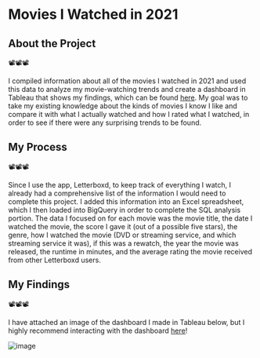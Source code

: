 # Movies I Watched in 2021

## About the Project
📽📽📽

I compiled information about all of the movies I watched in 2021 and used this data to analyze my movie-watching trends and create a dashboard in Tableau that shows my findings, which can be found [here](https://public.tableau.com/app/profile/sarahpearl/viz/MoviesIWatchedin2021/Dashboard2). My goal was to take my existing knowledge about the kinds of movies I know I like and compare it with what I actually watched and how I rated what I watched, in order to see if there were any surprising trends to be found.

## My Process
📽📽📽

Since I use the app, Letterboxd, to keep track of everything I watch, I already had a comprehensive list of the information I would need to complete this project. I added this information into an Excel spreadsheet, which I then loaded into BigQuery in order to complete the SQL analysis portion. The data I focused on for each movie was the movie title, the date I watched the movie, the score I gave it (out of a possible five stars), the genre, how I watched the movie (DVD or streaming service, and which streaming service it was), if this was a rewatch, the year the movie was released, the runtime in minutes, and the average rating the movie received from other Letterboxd users.

## My Findings
📽📽📽

I have attached an image of the dashboard I made in Tableau below, but I highly recommend interacting with the dashboard [here](https://public.tableau.com/app/profile/sarahpearl/viz/MoviesIWatchedin2021/Dashboard2)!

![image](https://user-images.githubusercontent.com/106031283/192633369-18168835-f245-4d3c-8fb3-24e45268cd74.png)
